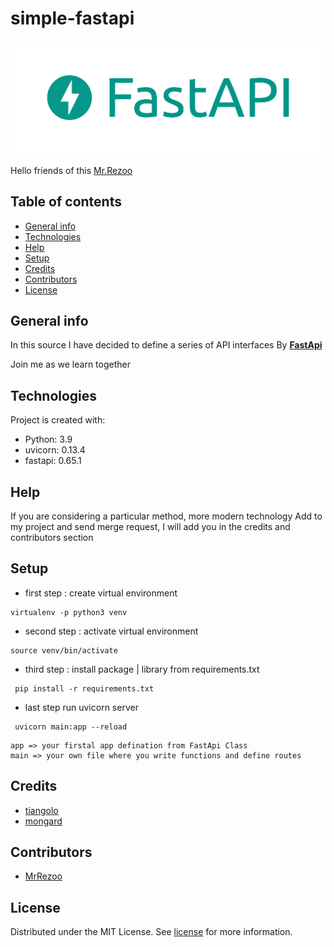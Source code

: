 # simple-fastapi

![python](logo.png)

Hello friends of this [Mr.Rezoo](https://www.linkedin.com/in/mrrezoo/)

## Table of contents

* [General info](#General-info)
* [Technologies](#Technologies)
* [Help](#Help)
* [Setup](#Setup)
* [Credits](#credits)
* [Contributors](#Contributors)
* [License](#license)

## General info

In this source I have decided to define a series of API interfaces By **[FastApi](https://fastapi.tiangolo.com/)**

Join me as we learn together

## Technologies

Project is created with:

* Python: 3.9
* uvicorn: 0.13.4
* fastapi: 0.65.1

## Help

If you are considering a particular method, more modern technology Add to my project and send merge request, I will add
you in the credits and contributors section

## Setup

* first step : create virtual environment

```shell
virtualenv -p python3 venv 
```

* second step : activate virtual environment

```shell
source venv/bin/activate  
```

* third step : install package | library from requirements.txt

```shell
 pip install -r requirements.txt
```

* last step run uvicorn server

```shell
 uvicorn main:app --reload
```

```
app => your firstal app defination from FastApi Class
main => your own file where you write functions and define routes
```

## Credits

* [tiangolo](https://github.com/tiangolo/fastapi)
* [mongard](https://www.mongard.ir/courses/fastapi)

## Contributors

* [MrRezoo](https://github.com/MrRezoo)

## License

Distributed under the MIT License. See [license](LICENSE) for more information.

